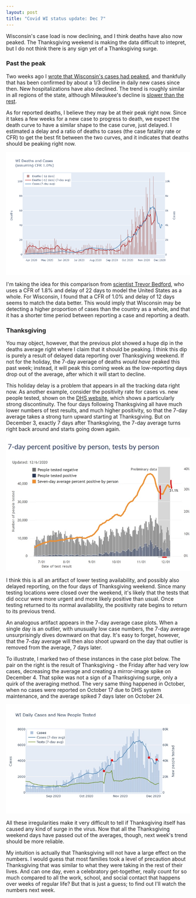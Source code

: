 ```yaml
---
layout: post
title: "Covid WI status update: Dec 7"
---
```


Wisconsin's case load is now declining, and I think deaths have also now peaked. The Thanksgiving weekend is making the data difficult to intepret, but I do not think there is any sign yet of a Thanksgiving surge.

### Past the peak
Two weeks ago I [wrote that Wisconsin's cases had peaked](2020-11-22-status-update.md), and thankfully that has been confirmed by about a 1/3 decline in daily new cases since then. New hospitalizations have also declined. The trend is roughly similar in all regions of the state, although Milwaukee's decline is [slower than the rest](../dashboard-regional.md).

As for reported deaths, I believe they may be at their peak right now. Since it takes a few weeks for a new case to progress to death, we expect the death curve to have a similar shape to the case curve, just delayed. I estimated a delay and a ratio of deaths to cases (the case fatality rate or CFR) to get the best fit between the two curves, and it indicates that deaths should be peaking right now. 

![Cases and delayed deaths](../assets/Cases-Deaths-WI_2020-12-06.png)

I'm taking the idea for this comparison from [scientist Trevor Bedford](https://twitter.com/trvrb/status/1331780099490807808), who uses a CFR of 1.8% and delay of 22 days to model the United States as a whole. For Wisconsin, I found that a CFR of 1.0% and delay of 12 days seems to match the data better. This would imply that Wisconsin may be detecting a higher proportion of cases than the country as a whole, and that it has a shorter time period between reporting a case and reporting a death.

### Thanksgiving

You may object, however, that the previous plot showed a huge dip in the deaths average right where I claim that it should be peaking. I think this dip is purely a result of delayed data reporting over Thanksgiving weekend. If not for the holiday, the 7-day average of deaths *would have* peaked this past week; instead, it will peak this coming week as the low-reporting days drop out of the average, after which it will start to decline.

This holiday delay is a problem that appears in all the tracking data right now. As another example, consider the positivity rate for cases vs. new people tested, shown on the [DHS website](https://www.dhs.wisconsin.gov/covid-19/data.htm), which shows a particularly strong discontinuity. The four days following Thanksgiving all have much lower numbers of test results, and much higher positivity, so that the 7-day average takes a strong turn upward starting at Thanksgiving. But on December 3, exactly 7 days after Thanksgiving, the 7-day average turns right back around and starts going down again.

![DHS positivity new people tested](../assets/Positivity-DHS_2020-12-06.jpg)

I think this is all an artifact of lower testing availability, and possibly also delayed reporting, on the four days of Thanksgiving weekend. Since many testing locations were closed over the weekend, it's likely that the tests that did occur were more urgent and more likely positive than usual. Once testing returned to its normal availability, the positivity rate begins to return to its previous trend.

An analogous artifact appears in the 7-day average case plots. When a single day is an outlier, with unusually low case numbers, the 7-day average unsurprisingly dives downward on that day. It's easy to forget, however, that the 7-day average will then also shoot upward on the day that outlier is removed from the average, 7 days later. 

To illustrate, I marked two of these instances in the case plot below. The pair on the right is the result of Thanksgiving - the Friday after had very low cases, decreasing the average and creating a mirror-image spike on December 4. That spike was not a sign of a Thanksgiving surge, only a quirk of the averaging method. The very same thing happened in October, when no cases were reported on October 17 due to DHS system maintenance, and the average spiked 7 days later on October 24.

![7-day average artifact](../assets/Cases-7day-artifact.jpg)

All these irregularities make it very difficult to tell if Thanksgiving itself has caused any kind of surge in the virus. Now that all the Thanksgiving weekend days have passed out of the averages, though, next week's trend should be more reliable.

My intuition is actually that Thanksgiving will not have a large effect on the numbers. I would guess that most families took a level of precaution about Thanksgiving that was similar to what they were taking in the rest of their lives. And can one day, even a celebratory get-together, really count for so much compared to all the work, school, and social contact that happens over weeks of regular life? But that is just a guess; to find out I'll watch the numbers next week.

